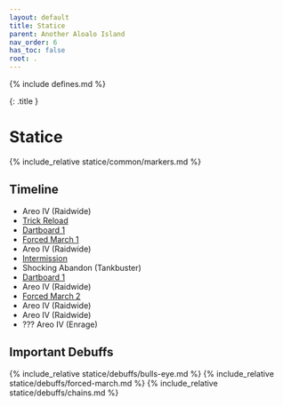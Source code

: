 ```yaml
---
layout: default
title: Statice
parent: Another Aloalo Island
nav_order: 6
has_toc: false
root: .
---
```


{% include defines.md %}

{: .title }
# Statice

{% include_relative statice/common/markers.md %}

## Timeline

* Areo IV (Raidwide)
* [Trick Reload](./trick-reload/)
* [Dartboard 1](./dartboard-1/)
* [Forced March 1](./forced-march-1/)
* Areo IV (Raidwide)
* [Intermission](./intermission/)
* Shocking Abandon (Tankbuster)
* [Dartboard 1](./dartboard-2/)
* Areo IV (Raidwide)
* [Forced March 2](./forced-march-2/)
* Areo IV (Raidwide)
* Areo IV (Raidwide)
* ??? Areo IV (Enrage)

## Important Debuffs

<div class="debuffs" markdown="1">
{% include_relative statice/debuffs/bulls-eye.md %}
{% include_relative statice/debuffs/forced-march.md %}
{% include_relative statice/debuffs/chains.md %}
</div>

